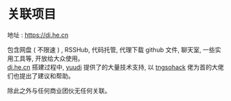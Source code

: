 # 关联项目

地址 : <https://di.he.cn>

包含网盘 ( 不限速 ) , RSSHub, 代码托管, 代理下载 github 文件, 聊天室, 一些实用工具等, 开放给大众使用。<br>[di.he.cn](https://di.he.cn) 搭建过程中, [yuudi](https://github.com/yuudi/) 提供了的大量技术支持, 以 [tngsohack](https://github.com/kkbllt) 佬为首的大佬们也提出了建议和帮助。

除此之外与任何商业团伙无任何关联。
